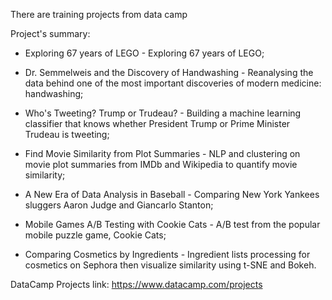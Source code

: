 
There are training projects from data camp

Project's summary:



- Exploring 67 years of LEGO - Exploring 67 years of LEGO;

- Dr. Semmelweis and the Discovery of Handwashing - Reanalysing the data behind one of the most important discoveries of modern medicine: handwashing;

- Who's Tweeting? Trump or Trudeau? - Building a machine learning classifier that knows whether President Trump or Prime Minister Trudeau is tweeting;

- Find Movie Similarity from Plot Summaries - NLP and clustering on movie plot summaries from IMDb and Wikipedia to quantify movie similarity;

- A New Era of Data Analysis in Baseball - Comparing New York Yankees sluggers Aaron Judge and Giancarlo Stanton;

- Mobile Games A/B Testing with Cookie Cats - A/B test from the popular mobile puzzle game, Cookie Cats;

- Comparing Cosmetics by Ingredients - Ingredient lists processing for cosmetics on Sephora then visualize similarity using t-SNE and Bokeh.

DataCamp Projects link: https://www.datacamp.com/projects
